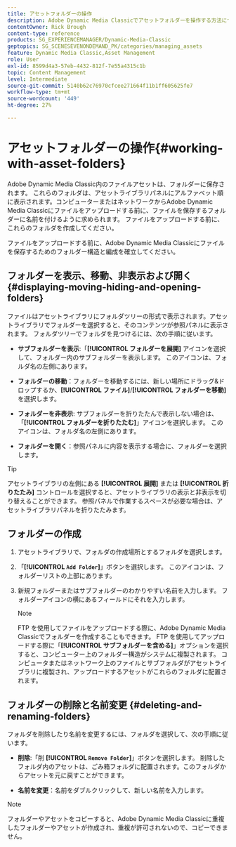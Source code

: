 ```yaml
---
title: アセットフォルダーの操作
description: Adobe Dynamic Media Classicでアセットフォルダーを操作する方法について説明します。
contentOwner: Rick Brough
content-type: reference
products: SG_EXPERIENCEMANAGER/Dynamic-Media-Classic
geptopics: SG_SCENESEVENONDEMAND_PK/categories/managing_assets
feature: Dynamic Media Classic,Asset Management
role: User
exl-id: 8599d4a3-57eb-4432-812f-7e55a4315c1b
topic: Content Management
level: Intermediate
source-git-commit: 5140b62c76970cfcee271664f11b1ff605625fe7
workflow-type: tm+mt
source-wordcount: '449'
ht-degree: 27%

---
```


# アセットフォルダーの操作{#working-with-asset-folders}

Adobe Dynamic Media Classic内のファイルアセットは、フォルダーに保存されます。 これらのフォルダは、アセットライブラリパネルにアルファベット順に表示されます。コンピューターまたはネットワークからAdobe Dynamic Media Classicにファイルをアップロードする前に、ファイルを保存するフォルダーに名前を付けるように求められます。 ファイルをアップロードする前に、これらのフォルダを作成してください。

ファイルをアップロードする前に、Adobe Dynamic Media Classicにファイルを保存するためのフォルダー構造と編成を確立してください。

## フォルダーを表示、移動、非表示および開く {#displaying-moving-hiding-and-opening-folders}

ファイルはアセットライブラリにフォルダツリーの形式で表示されます。アセットライブラリでフォルダーを選択すると、そのコンテンツが参照パネルに表示されます。 フォルダツリーでフォルダを見つけるには、次の手順に従います。

* **サブフォルダーを表示**:「**[!UICONTROL フォルダーを展開]** アイコンを選択して、フォルダー内のサブフォルダーを表示します。 このアイコンは、フォルダ名の左側にあります。

* **フォルダーの移動**：フォルダーを移動するには、新しい場所にドラッグ&amp;ドロップするか、**[!UICONTROL ファイル]**/**[!UICONTROL フォルダーを移動]** を選択します。

* **フォルダーを非表示**: サブフォルダーを折りたたんで表示しない場合は、「**[!UICONTROL フォルダーを折りたたむ]**」アイコンを選択します。 このアイコンは、フォルダ名の左側にあります。

* **フォルダーを開く**：参照パネルに内容を表示する場合に、フォルダーを選択します。

>[!TIP]
>
>アセットライブラリの左側にある **[!UICONTROL 展開]** または **[!UICONTROL 折りたたみ]** コントロールを選択すると、アセットライブラリの表示と非表示を切り替えることができます。 参照パネルで作業するスペースが必要な場合は、アセットライブラリパネルを折りたたみます。

## フォルダーの作成

1. アセットライブラリで、フォルダの作成場所とするフォルダを選択します。
1. 「**[!UICONTROL `Add Folder`]**」ボタンを選択します。 このアイコンは、フォルダーリストの上部にあります。
1. 新規フォルダーまたはサブフォルダーのわかりやすい名前を入力します。 フォルダーアイコンの横にあるフィールドにそれを入力します。

   >[!NOTE]
   >
   >FTP を使用してファイルをアップロードする際に、Adobe Dynamic Media Classicでフォルダーを作成することもできます。 FTP を使用してアップロードする際に「**[!UICONTROL サブフォルダーを含める]**」オプションを選択すると、コンピューター上のフォルダー構造がシステムに複製されます。 コンピュータまたはネットワーク上のファイルとサブフォルダがアセットライブラリに複製され、アップロードするアセットがこれらのフォルダに配置されます。

## フォルダーの削除と名前変更 {#deleting-and-renaming-folders}

フォルダを削除したり名前を変更するには、フォルダを選択して、次の手順に従います。

* **削除**:「削 **[!UICONTROL `Remove Folder`]**」ボタンを選択します。 削除したフォルダ内のアセットは、ごみ箱フォルダに配置されます。このフォルダからアセットを元に戻すことができます。

* **名前を変更**：名前をダブルクリックして、新しい名前を入力します。

>[!NOTE]
>
>フォルダーやアセットをコピーすると、Adobe Dynamic Media Classicに重複したフォルダーやアセットが作成され、重複が許可されないので、コピーできません。
